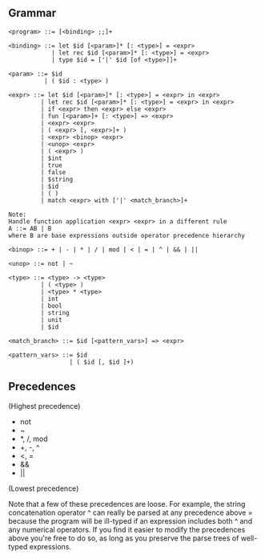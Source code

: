 ## Grammar
```
<program> ::= [<binding> ;;]+

<binding> ::= let $id [<param>]* [: <type>] = <expr>
            | let rec $id [<param>]* [: <type>] = <expr>
            | type $id = ['|' $id [of <type>]]+

<param> ::= $id
          | ( $id : <type> )

<expr> ::= let $id [<param>]* [: <type>] = <expr> in <expr>
         | let rec $id [<param>]* [: <type>] = <expr> in <expr>
         | if <expr> then <expr> else <expr>
         | fun [<param>]+ [: <type>] => <expr>
         | <expr> <expr>
         | ( <expr> [, <expr>]+ )
         | <expr> <binop> <expr>
         | <unop> <expr>
         | ( <expr> )
         | $int
         | true
         | false
         | $string
         | $id
         | ( )
         | match <expr> with ['|' <match_branch>]+

Note: 
Handle function application <expr> <expr> in a different rule 
A ::= AB | B
where B are base expressions outside operator precedence hierarchy

<binop> ::= + | - | * | / | mod | < | = | ^ | && | ||

<unop> ::= not | ~

<type> ::= <type> -> <type>
         | ( <type> )
         | <type> * <type>
         | int
         | bool
         | string
         | unit
         | $id

<match_branch> ::= $id [<pattern_vars>] => <expr>

<pattern_vars> ::= $id
                 | ( $id [, $id ]+)
```



## Precedences

(Highest precedence)
- not
- ~
- *, /, mod
- +, -, ^
- <, =
- &&
- ||

(Lowest precedence)

Note that a few of these precedences are loose. For example, the string concatenation operator ^ can really be parsed at any precedence above = because the program will be ill-typed if an expression includes both ^ and any numerical operators. If you find it easier to modify the precedences above you're free to do so, as long as you preserve the parse trees of well-typed expressions.